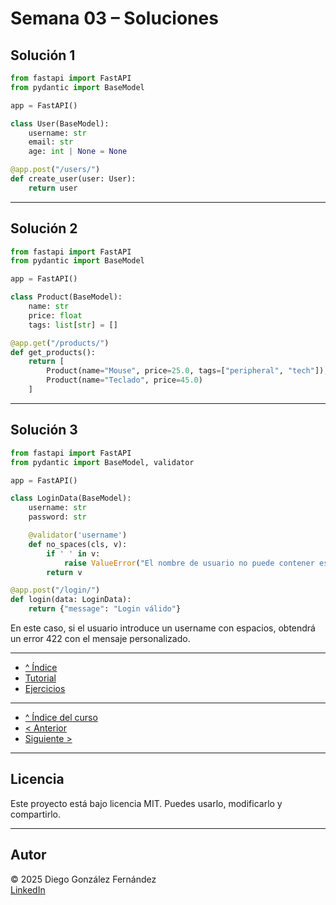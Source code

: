 # Semana 03 – Soluciones

## Solución 1

```python
from fastapi import FastAPI
from pydantic import BaseModel

app = FastAPI()

class User(BaseModel):
    username: str
    email: str
    age: int | None = None

@app.post("/users/")
def create_user(user: User):
    return user
```

---

## Solución 2

```python
from fastapi import FastAPI
from pydantic import BaseModel

app = FastAPI()

class Product(BaseModel):
    name: str
    price: float
    tags: list[str] = []

@app.get("/products/")
def get_products():
    return [
        Product(name="Mouse", price=25.0, tags=["peripheral", "tech"]),
        Product(name="Teclado", price=45.0)
    ]
```

---

## Solución 3

```python
from fastapi import FastAPI
from pydantic import BaseModel, validator

app = FastAPI()

class LoginData(BaseModel):
    username: str
    password: str

    @validator('username')
    def no_spaces(cls, v):
        if ' ' in v:
            raise ValueError("El nombre de usuario no puede contener espacios")
        return v

@app.post("/login/")
def login(data: LoginData):
    return {"message": "Login válido"}
```

En este caso, si el usuario introduce un username con espacios, obtendrá un error 422 con el mensaje personalizado.

---

- [^ Índice](./readme.md)
- [Tutorial](./tutorial.md)
- [Ejercicios](./ejercicios.md)

---

- [^ Índice del curso](../readme.md)
- [< Anterior](../semana02/soluciones.md)
- [Siguiente >](../semana04/soluciones.md)

---

## Licencia

Este proyecto está bajo licencia MIT. Puedes usarlo, modificarlo y compartirlo.

---

## Autor

© 2025 Diego González Fernández  
[LinkedIn](https://www.linkedin.com/in/diego-gonzalez-fernandez)
